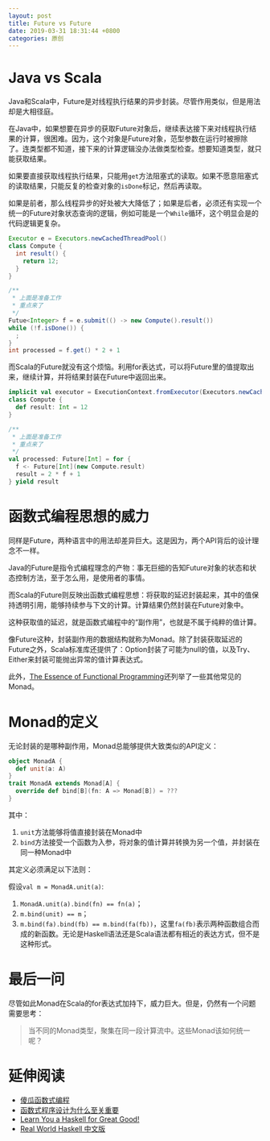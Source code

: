 ```yaml
---
layout: post
title: Future vs Future
date: 2019-03-31 18:31:44 +0800
categories: 原创
---
```


# Java vs Scala

Java和Scala中，Future是对线程执行结果的异步封装。尽管作用类似，但是用法却是大相径庭。

在Java中，如果想要在异步的获取Future对象后，继续表达接下来对线程执行结果的计算，很困难。因为，这个对象是Future对象，范型参数在运行时被擦除了。连类型都不知道，接下来的计算逻辑没办法做类型检查。想要知道类型，就只能获取结果。

如果要直接获取线程执行结果，只能用`get`方法阻塞式的读取。如果不愿意阻塞式的读取结果，只能反复的检查对象的`isDone`标记，然后再读取。

如果是前者，那么线程异步的好处被大大降低了；如果是后者，必须还有实现一个统一的Future对象状态查询的逻辑，例如可能是一个`While`循环，这个明显会是的代码逻辑更复杂。

```Java
Executor e = Executors.newCachedThreadPool()
class Compute {
  int result() {
    return 12;
  }
}

/** 
 * 上面是准备工作
 * 重点来了
 */
Futue<Integer> f = e.submit(() -> new Compute().result())
while (!f.isDone()) {
  ;
}
int processed = f.get() * 2 + 1
```

而Scala的Future就没有这个烦恼。利用for表达式，可以将Future里的值提取出来，继续计算，并将结果封装在Future中返回出来。

```Scala
implicit val executor = ExecutionContext.fromExecutor(Executors.newCachedThreadPool())
class Compute {
  def result: Int = 12 
}

/** 
 * 上面是准备工作
 * 重点来了
 */
val processed: Future[Int] = for {
  f <- Future[Int](new Compute.result)
  result = 2 * f + 1
} yield result
```

# 函数式编程思想的威力

同样是Future，两种语言中的用法却差异巨大。这是因为，两个API背后的设计理念不一样。

Java的Future是指令式编程理念的产物：事无巨细的告知Future对象的状态和状态控制方法，至于怎么用，是使用者的事情。

而Scala的Future则反映出函数式编程思想：将获取的延迟封装起来，其中的值保持透明引用，能够持续参与下文的计算。计算结果仍然封装在Future对象中。

这种获取值的延迟，就是函数式编程中的“副作用”，也就是不属于纯粹的值计算。

像Future这种，封装副作用的数据结构就称为Monad。除了封装获取延迟的Future之外，Scala标准库还提供了：Option封装了可能为null的值，以及Try、Either来封装可能抛出异常的值计算表达式。

此外，[The Essence of Functional Programming](https://page.mi.fu-berlin.de/scravy/realworldhaskell/materialien/the-essence-of-functional-programming.pdf)还列举了一些其他常见的Monad。

# Monad的定义

无论封装的是哪种副作用，Monad总能够提供大致类似的API定义：

```Scala
object MonadA {
  def unit(a: A)
}
trait MonadA extends Monad[A] {
  override def bind[B](fn: A => Monad[B]) = ???
}
```

其中：
 1. `unit`方法能够将值直接封装在Monad中
 2. `bind`方法接受一个函数为入参，将对象的值计算并转换为另一个值，并封装在同一种Monad中

其定义必须满足以下法则：

假设`val m = MonadA.unit(a)`:
 1. `MonadA.unit(a).bind(fn) == fn(a)`；
 2. `m.bind(unit) == m`；
 3. `m.bind(fa).bind(fb) == m.bind(fa(fb))`，这里`fa(fb)`表示两种函数组合而成的新函数。无论是Haskell语法还是Scala语法都有相近的表达方式，但不是这种形式。

# 最后一问

尽管如此Monad在Scala的for表达式加持下，威力巨大。但是，仍然有一个问题需要思考：

> 当不同的Monad类型，聚集在同一段计算流中。这些Monad该如何统一呢？


# 延伸阅读

- [傻瓜函数式编程](https://github.com/justinyhuang/Functional-Programming-For-The-Rest-of-Us-Cn/blob/master/FunctionalProgrammingForTheRestOfUs.cn.md)
- [函数式程序设计为什么至关重要](https://www.byvoid.com/zhs/blog/why-functional-programming)
- [Learn You a Haskell for Great Good!](http://learnyouahaskell.com/chapters)
- [Real World Haskell 中文版](http://cnhaskell.com/index.html)

